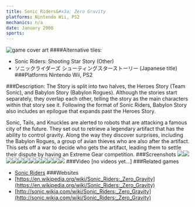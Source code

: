 ```yaml
---
title: Sonic Riders&#x3a; Zero Gravity
platforms: Nintendo Wii, PS2
mechanics: n/a
date: January 2008
sports: 
---
```

![game cover art](//images.igdb.com/igdb/image/upload/t_cover_big/nmbfv94rkqpbnpmns4ud.jpg "Logo Title Text 1")
####Alternative tiles:
* Sonic Riders: Shooting Star Story (Other)
* ソニックライダーズ シューティングスターストーリー (Japanese title)
###Platforms
Nintendo Wii, PS2

###Description:
The Story is split into two halves, the Heroes Story (Team Sonic), and Babylon Story (Babylon Rogues). Although the stories start separately, they overlap each other, telling the story as the main characters within that story see it. Following the format of Sonic Riders, Babylon Story also includes an epilogue that expands past the Heroes Story. 
 
Sonic, Tails, and Knuckles are alerted to robots that are attacking a famous city of the future. They set out to retrieve a legendary artifact that has the ability to control gravity. Along the way they discover surprises, including the Babylon Rogues, a group of avian thieves who are also after the artifact. This sets off a war to decide who gets the artifact, leading them to settle their dispute by having an Extreme Gear competition.
###Screenshots
<a target="_blank" rel="noopener noreferrer" href="//images.igdb.com/igdb/image/upload/t_cover_big/fplb00dlmncydq13ii2g.jpg"><img src="//images.igdb.com/igdb/image/upload/t_thumb/fplb00dlmncydq13ii2g.jpg"/></a><a target="_blank" rel="noopener noreferrer" href="//images.igdb.com/igdb/image/upload/t_cover_big/elehfsgj9rh56cha0vxh.jpg"><img src="//images.igdb.com/igdb/image/upload/t_thumb/elehfsgj9rh56cha0vxh.jpg"/></a><a target="_blank" rel="noopener noreferrer" href="//images.igdb.com/igdb/image/upload/t_cover_big/auuwjrhzrjry6ie3amfi.jpg"><img src="//images.igdb.com/igdb/image/upload/t_thumb/auuwjrhzrjry6ie3amfi.jpg"/></a><a target="_blank" rel="noopener noreferrer" href="//images.igdb.com/igdb/image/upload/t_cover_big/ttarbpxpl9kwycticrbe.jpg"><img src="//images.igdb.com/igdb/image/upload/t_thumb/ttarbpxpl9kwycticrbe.jpg"/></a><a target="_blank" rel="noopener noreferrer" href="//images.igdb.com/igdb/image/upload/t_cover_big/gj535dsp5kgqz1ek99kl.jpg"><img src="//images.igdb.com/igdb/image/upload/t_thumb/gj535dsp5kgqz1ek99kl.jpg"/></a><a target="_blank" rel="noopener noreferrer" href="//images.igdb.com/igdb/image/upload/t_cover_big/s2pkjkilwsyghvxcgfka.jpg"><img src="//images.igdb.com/igdb/image/upload/t_thumb/s2pkjkilwsyghvxcgfka.jpg"/></a><a target="_blank" rel="noopener noreferrer" href="//images.igdb.com/igdb/image/upload/t_cover_big/hpplwsumpym6rphcbdgk.jpg"><img src="//images.igdb.com/igdb/image/upload/t_thumb/hpplwsumpym6rphcbdgk.jpg"/></a><a target="_blank" rel="noopener noreferrer" href="//images.igdb.com/igdb/image/upload/t_cover_big/xgzk2myzrnmmgblkhnvm.jpg"><img src="//images.igdb.com/igdb/image/upload/t_thumb/xgzk2myzrnmmgblkhnvm.jpg"/></a><a target="_blank" rel="noopener noreferrer" href="//images.igdb.com/igdb/image/upload/t_cover_big/b2ltcsotm5hgcvzz0muy.jpg"><img src="//images.igdb.com/igdb/image/upload/t_thumb/b2ltcsotm5hgcvzz0muy.jpg"/></a><a target="_blank" rel="noopener noreferrer" href="//images.igdb.com/igdb/image/upload/t_cover_big/wxmymo7pc5w6mj7apzoa.jpg"><img src="//images.igdb.com/igdb/image/upload/t_thumb/wxmymo7pc5w6mj7apzoa.jpg"/></a><a target="_blank" rel="noopener noreferrer" href="//images.igdb.com/igdb/image/upload/t_cover_big/i1gd3fe3fehqlk42q1xn.jpg"><img src="//images.igdb.com/igdb/image/upload/t_thumb/i1gd3fe3fehqlk42q1xn.jpg"/></a><a target="_blank" rel="noopener noreferrer" href="//images.igdb.com/igdb/image/upload/t_cover_big/x26gftfa9dpy1uwvw11r.jpg"><img src="//images.igdb.com/igdb/image/upload/t_thumb/x26gftfa9dpy1uwvw11r.jpg"/></a>
###Video
[no videos yet...]
###Related games
* [Sonic Riders](/games/sonic-riders-4158/)
###Websites
* [https://en.wikipedia.org/wiki/Sonic_Riders:_Zero_Gravity](https://en.wikipedia.org/wiki/Sonic_Riders:_Zero_Gravity)
* [http://sonic.wikia.com/wiki/Sonic_Riders:_Zero_Gravity](http://sonic.wikia.com/wiki/Sonic_Riders:_Zero_Gravity)
